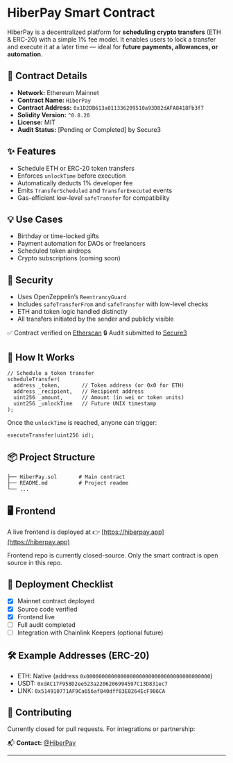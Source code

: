 # HiberPay Smart Contract

HiberPay is a decentralized platform for **scheduling crypto transfers** (ETH & ERC-20) with a simple 1% fee model.
It enables users to lock a transfer and execute it at a later time — ideal for **future payments, allowances, or automation**.

## 🔗 Contract Details

- **Network:** Ethereum Mainnet
- **Contract Name:** `HiberPay`
- **Contract Address:** `0x1D2DB613a011336209510a93D82dAFA8418Fb3f7`
- **Solidity Version:** `^0.8.20`
- **License:** MIT
- **Audit Status:** [Pending or Completed] by Secure3

## ✨ Features

- Schedule ETH or ERC-20 token transfers
- Enforces `unlockTime` before execution
- Automatically deducts 1% developer fee
- Emits `TransferScheduled` and `TransferExecuted` events
- Gas-efficient low-level `safeTransfer` for compatibility

## 💡 Use Cases

- Birthday or time-locked gifts
- Payment automation for DAOs or freelancers
- Scheduled token airdrops
- Crypto subscriptions (coming soon)

## 🔐 Security

- Uses OpenZeppelin’s `ReentrancyGuard`
- Includes `safeTransferFrom` and `safeTransfer` with low-level checks
- ETH and token logic handled distinctly
- All transfers initiated by the sender and publicly visible

✅ Contract verified on [Etherscan](https://etherscan.io/address/0x1D2DB613a011336209510a93D82dAFA8418Fb3f7#code)
🔒 Audit submitted to [Secure3](https://secure3.io)

## 🧪 How It Works

```solidity
// Schedule a token transfer
scheduleTransfer(
  address _token,       // Token address (or 0x0 for ETH)
  address _recipient,   // Recipient address
  uint256 _amount,      // Amount (in wei or token units)
  uint256 _unlockTime   // Future UNIX timestamp
);
```

Once the `unlockTime` is reached, anyone can trigger:

```solidity
executeTransfer(uint256 id);
```

## 📦 Project Structure

```
├── HiberPay.sol       # Main contract
├── README.md          # Project readme
└── ...
```

## 🖥 Frontend

A live frontend is deployed at 👉 [https://hiberpay.app](https://hiberpay.app)

Frontend repo is currently closed-source. Only the smart contract is open source in this repo.

## 📌 Deployment Checklist

- [x] Mainnet contract deployed
- [x] Source code verified
- [x] Frontend live
- [ ] Full audit completed
- [ ] Integration with Chainlink Keepers (optional future)

## 🛠 Example Addresses (ERC-20)

- ETH: Native (address `0x0000000000000000000000000000000000000000`)
- USDT: `0xdAC17F958D2ee523a2206206994597C13D831ec7`
- LINK: `0x514910771AF9Ca656af840dff83E8264EcF986CA`

## 🤝 Contributing

Currently closed for pull requests. For integrations or partnership:

📬 **Contact:** [@HiberPay](https://twitter.com/HiberPay)

---
